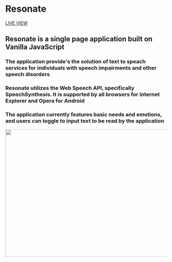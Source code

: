 # Resonate
[LIVE VIEW](https://rosonate-text-to-speech.netlify.app/)
## Resonate is a single page application built on Vanilla JavaScript
### The application provide's the solution of text to speach services for individuals with speech impairments and other speech disorders
### Resonate utilizes the Web Speech API, specifically SpeechSynthesis. It is supported by all browsers  for Internet Explorer and Opera for Android
### The application currently features basic needs and emotions, and users can toggle to input text to be read by the application
<img src="../Resonate/img/Resonate.png" width="1088" height="400" />